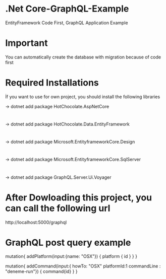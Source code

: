# .Net Core-GraphQL-Example
 EntityFramework Code First, GraphQL Application Example
 
# Important
 You can automatically create the database with migration because of code first 

# Required Installations

  İf you want to use for own project, you should install the following libraries

-> dotnet add package HotChocolate.AspNetCore
#
-> dotnet add package HotChocolate.Data.EntityFramework
#
-> dotnet add package Microsoft.EntityframeworkCore.Design
#
-> dotnet add package Microsoft.EntityframeworkCore.SqlServer
#
-> dotnet add package GraphQL.Server.Ui.Voyager 



# After Dowloading this project, you can call the following url

http://localhost:5000/graphql 

# GraphQL post query example 

mutation{
  addPlatform(input:{name: "OSX"})
  {
    platform
    {
      id
    }
  }
}

mutation{
  addCommand(input:{ howTo: "OSX" platformId:1 commandLine : "deneme-run"})
  {
    command{id}
  }
} 
